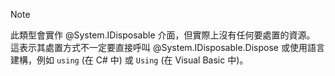 > [!NOTE]
> 此類型會實作 @System.IDisposable 介面，但實際上沒有任何要處置的資源。 這表示其處置方式不一定要直接呼叫 @System.IDisposable.Dispose 或使用語言建構，例如 `using` (在 C# 中) 或 `Using` (在 Visual Basic 中)。
